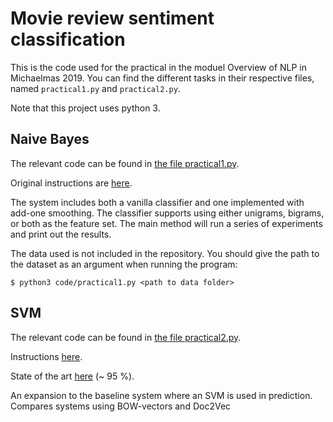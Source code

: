 # Movie review sentiment classification

This is the code used for the practical in the moduel Overview of NLP in Michaelmas 2019. You can find the different tasks in their respective files, named `practical1.py` and `practical2.py`.

Note that this project uses python 3.

## Naive Bayes

The relevant code can be found in [the file practical1.py](code/practical1.py).

Original instructions are [here](https://www.cl.cam.ac.uk/teaching/1920/L90/Instructions201920.pdf).

The system includes both a vanilla classifier and one implemented with add-one smoothing. The classifier supports using either unigrams, bigrams, or both as the feature set. The main method will run a series of experiments and print out the results.

The data used is not included in the repository. You should give the path to the dataset as an argument when running the program:

```
$ python3 code/practical1.py <path to data folder>
```

## SVM

The relevant code can be found in [the file practical2.py](code/practical2.py).

Instructions [here](https://www.cl.cam.ac.uk/teaching/1920/L90/Instructions201920_part2.pdf).

State of the art [here](http://nlpprogress.com/english/sentiment_analysis.html) (~ 95 %).

An expansion to the baseline system where an SVM is used in prediction. Compares systems using BOW-vectors and Doc2Vec
